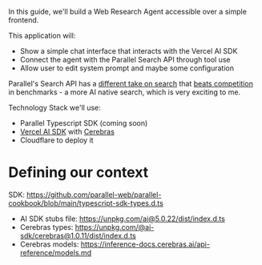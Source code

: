 In this guide, we'll build a Web Research Agent accessible over a simple frontend.

This application will:

- Show a simple chat interface that interacts with the Vercel AI SDK
- Connect the agent with the Parallel Search API through tool use
- Allow user to edit system prompt and maybe some configuration

Parallel's Search API has a [different take on search](https://parallel.ai/blog/parallel-search-api) that [beats competition](https://parallel.ai/blog/search-api-benchmark) in benchmarks - a more AI native search, which is very exciting to me.

Technology Stack we'll use:

- Parallel Typescript SDK (coming soon)
- [Vercel AI SDK](https://ai-sdk.dev) with [Cerebras](https://ai-sdk.dev/providers/ai-sdk-providers/cerebras)
- Cloudflare to deploy it

# Defining our context

SDK: https://github.com/parallel-web/parallel-cookbook/blob/main/typescript-sdk-types.d.ts

- AI SDK stubs file: https://unpkg.com/ai@5.0.22/dist/index.d.ts
- Cerebras types: https://unpkg.com/@ai-sdk/cerebras@1.0.11/dist/index.d.ts
- Cerebras models: https://inference-docs.cerebras.ai/api-reference/models.md
